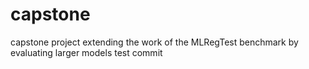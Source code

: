 # capstone
capstone project extending the work of the MLRegTest benchmark by evaluating larger models
test commit
